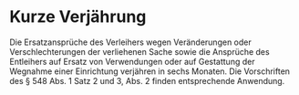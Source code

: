 # Kurze Verjährung

Die Ersatzansprüche des Verleihers wegen Veränderungen oder Verschlechterungen der verliehenen Sache sowie die Ansprüche des Entleihers auf Ersatz von Verwendungen oder auf Gestattung der Wegnahme einer Einrichtung verjähren in sechs Monaten. Die Vorschriften des § 548 Abs. 1 Satz 2 und 3, Abs. 2 finden entsprechende Anwendung. 

